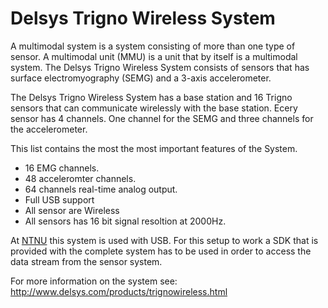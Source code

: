 # Delsys Trigno Wireless System #

A multimodal system is a system consisting of more than one type of sensor. A multimodal unit (MMU) is a unit that by itself is a multimodal system. The Delsys Trigno Wireless System consists of sensors that has surface electromyography (SEMG) and a 3-axis accelerometer.

The Delsys Trigno Wireless System has a base station and 16 Trigno sensors that can communicate wirelessly with the base station. Ecery sensor has 4 channels. One channel for the SEMG and three channels for the accelerometer.

This list contains the most the most important features of the System.
  * 16 EMG channels.
  * 48 acceleromter channels.
  * 64 channels real-time analog output.
  * Full USB support
  * All sensor are Wireless
  * All sensors has 16 bit signal resoltion at 2000Hz.

At [NTNU](NTNU.md) this system is used with USB. For this setup to work a SDK that is provided with the complete system has to be used in order to access the data stream from the sensor system.

For more information on the system see: http://www.delsys.com/products/trignowireless.html